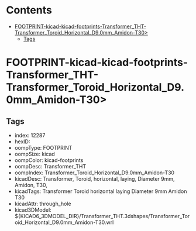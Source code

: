 



Contents
========

* [FOOTPRINT-kicad-kicad-footprints-Transformer_THT-Transformer_Toroid_Horizontal_D9.0mm_Amidon-T30>](#footprint-kicad-kicad-footprints-transformer_tht-transformer_toroid_horizontal_d90mm_amidon-t30)
	* [Tags](#tags)

# FOOTPRINT-kicad-kicad-footprints-Transformer_THT-Transformer_Toroid_Horizontal_D9.0mm_Amidon-T30>

## Tags

- index: 12287
- hexID: 
- oompType: FOOTPRINT
- oompSize: kicad
- oompColor: kicad-footprints
- oompDesc: Transformer_THT
- oompIndex: Transformer_Toroid_Horizontal_D9.0mm_Amidon-T30
- kicadDesc: Transformer, Toroid, horizontal, laying, Diameter 9mm, Amidon, T30,
- kicadTags: Transformer Toroid horizontal laying Diameter 9mm Amidon T30
- kicadAttr: through_hole
- kicad3DModel: ${KICAD6_3DMODEL_DIR}/Transformer_THT.3dshapes/Transformer_Toroid_Horizontal_D9.0mm_Amidon-T30.wrl
